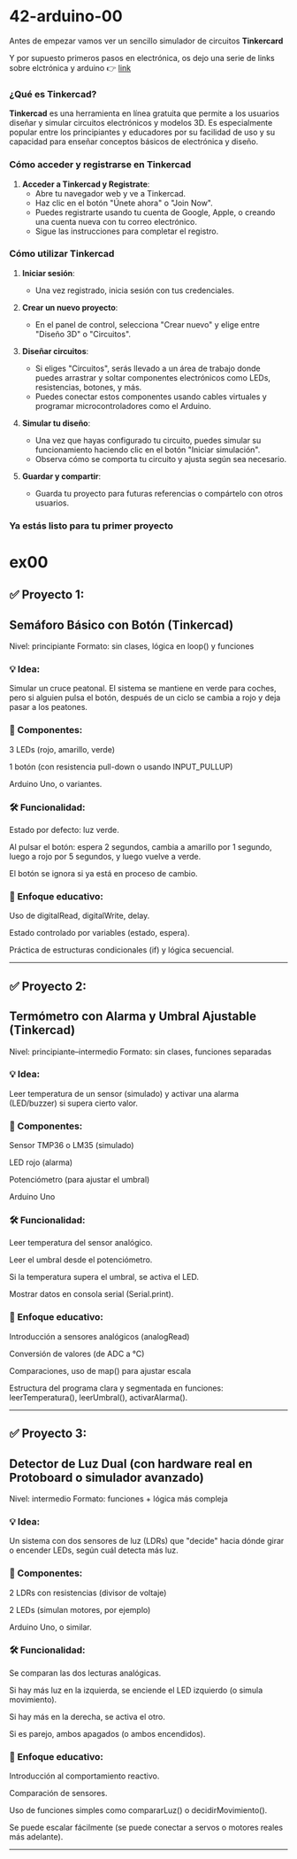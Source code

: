 # 42-arduino-00

Antes de empezar vamos ver un sencillo simulador de circuitos **Tinkercard**

Y por supuesto primeros pasos en electrónica, os dejo una serie de links sobre elctrónica y arduino :point_right: [link](https://github.com/fran-byte/electronica-para-principiantes)

### ¿Qué es Tinkercad?

**Tinkercad** es una herramienta en línea gratuita que permite a los usuarios diseñar y simular circuitos electrónicos y modelos 3D. Es especialmente popular entre los principiantes y educadores por su facilidad de uso y su capacidad para enseñar conceptos básicos de electrónica y diseño.

### Cómo acceder y registrarse en Tinkercad

1. **Acceder a Tinkercad y Registrate**:
   - Abre tu navegador web y ve a Tinkercad.
   - Haz clic en el botón "Únete ahora" o "Join Now".
   - Puedes registrarte usando tu cuenta de Google, Apple, o creando una cuenta nueva con tu correo electrónico.
   - Sigue las instrucciones para completar el registro.

### Cómo utilizar Tinkercad

1. **Iniciar sesión**:
   - Una vez registrado, inicia sesión con tus credenciales.

2. **Crear un nuevo proyecto**:
   - En el panel de control, selecciona "Crear nuevo" y elige entre "Diseño 3D" o "Circuitos".

3. **Diseñar circuitos**:
   - Si eliges "Circuitos", serás llevado a un área de trabajo donde puedes arrastrar y soltar componentes electrónicos como LEDs, resistencias, botones, y más.
   - Puedes conectar estos componentes usando cables virtuales y programar microcontroladores como el Arduino.

4. **Simular tu diseño**:
   - Una vez que hayas configurado tu circuito, puedes simular su funcionamiento haciendo clic en el botón "Iniciar simulación".
   - Observa cómo se comporta tu circuito y ajusta según sea necesario.

5. **Guardar y compartir**:
   - Guarda tu proyecto para futuras referencias o compártelo con otros usuarios.

### Ya estás listo para tu primer proyecto 


# ex00 

## ✅ Proyecto 1:

## Semáforo Básico con Botón (Tinkercad)

Nivel: principiante
Formato: sin clases, lógica en loop() y funciones

### 💡 Idea:

Simular un cruce peatonal. El sistema se mantiene en verde para coches, pero si alguien pulsa el botón, después de un ciclo se cambia a rojo y deja pasar a los peatones.

### 🧩 Componentes:

3 LEDs (rojo, amarillo, verde)

1 botón (con resistencia pull-down o usando INPUT_PULLUP)

Arduino Uno, o variantes. 


### 🛠️ Funcionalidad:

Estado por defecto: luz verde.

Al pulsar el botón: espera 2 segundos, cambia a amarillo por 1 segundo, luego a rojo por 5 segundos, y luego vuelve a verde.

El botón se ignora si ya está en proceso de cambio.


### 🧠 Enfoque educativo:

Uso de digitalRead, digitalWrite, delay.

Estado controlado por variables (estado, espera).

Práctica de estructuras condicionales (if) y lógica secuencial.



---

## ✅ Proyecto 2:

## Termómetro con Alarma y Umbral Ajustable (Tinkercad)

Nivel: principiante–intermedio
Formato: sin clases, funciones separadas

### 💡 Idea:

Leer temperatura de un sensor (simulado) y activar una alarma (LED/buzzer) si supera cierto valor.

### 🧩 Componentes:

Sensor TMP36 o LM35 (simulado)

LED rojo (alarma)

Potenciómetro (para ajustar el umbral)

Arduino Uno


### 🛠️ Funcionalidad:

Leer temperatura del sensor analógico.

Leer el umbral desde el potenciómetro.

Si la temperatura supera el umbral, se activa el LED.

Mostrar datos en consola serial (Serial.print).


### 🧠 Enfoque educativo:

Introducción a sensores analógicos (analogRead)

Conversión de valores (de ADC a °C)

Comparaciones, uso de map() para ajustar escala

Estructura del programa clara y segmentada en funciones: leerTemperatura(), leerUmbral(), activarAlarma().



---

## ✅ Proyecto 3:

## Detector de Luz Dual (con hardware real en Protoboard o simulador avanzado)

Nivel: intermedio
Formato: funciones + lógica más compleja

### 💡 Idea:

Un sistema con dos sensores de luz (LDRs) que "decide" hacia dónde girar o encender LEDs, según cuál detecta más luz.

### 🧩 Componentes:

2 LDRs con resistencias (divisor de voltaje)

2 LEDs (simulan motores, por ejemplo)

Arduino Uno, o similar. 


### 🛠️ Funcionalidad:

Se comparan las dos lecturas analógicas.

Si hay más luz en la izquierda, se enciende el LED izquierdo (o simula movimiento).

Si hay más en la derecha, se activa el otro.

Si es parejo, ambos apagados (o ambos encendidos).


### 🧠 Enfoque educativo:

Introducción al comportamiento reactivo.

Comparación de sensores.

Uso de funciones simples como compararLuz() o decidirMovimiento().

Se puede escalar fácilmente (se puede conectar a servos o motores reales más adelante).



---
